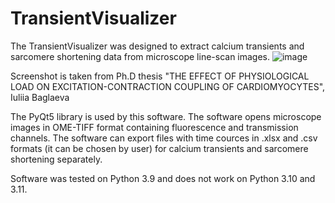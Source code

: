 # TransientVisualizer
The TransientVisualizer was designed to extract calcium transients and sarcomere shortening data from microscope line-scan images.
![image](https://github.com/IuliiaBaglaeva/TransientVisualizer/assets/108415908/7c6a3a36-3fb8-428e-9a86-2378e74e176d)

Screenshot is taken from Ph.D thesis "THE EFFECT OF PHYSIOLOGICAL LOAD ON EXCITATION-CONTRACTION COUPLING OF CARDIOMYOCYTES", Iuliia Baglaeva

The PyQt5 library is used by this software. The software opens microscope images in OME-TIFF format containing fluorescence and transmission channels. 
The software can export files with time cources in .xlsx and .csv formats (it can be chosen by user) for calcium transients and sarcomere shortening separately.

Software was tested on Python 3.9 and does not work on Python 3.10 and 3.11. 
